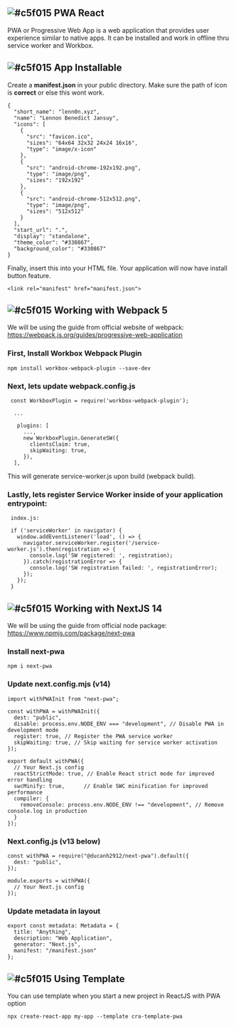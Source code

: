 ## ![#c5f015](https://placehold.co/15x15/c5f015/c5f015.png) PWA React
PWA or Progressive Web App is a web application that provides user experience similar to native apps. It can be installed and work in offline thru service worker and Workbox.

## ![#c5f015](https://placehold.co/15x15/c5f015/c5f015.png) App Installable
Create a **manifest.json** in your public directory. Make sure the path of icon is **correct** or else this wont work.

    {
      "short_name": "lenn0n.xyz",
      "name": "Lennon Benedict Jansuy",
      "icons": [
        {
          "src": "favicon.ico",
          "sizes": "64x64 32x32 24x24 16x16",
          "type": "image/x-icon"
        },
        {
          "src": "android-chrome-192x192.png",
          "type": "image/png",
          "sizes": "192x192"
        },
        {
          "src": "android-chrome-512x512.png",
          "type": "image/png",
          "sizes": "512x512"
        }
      ],
      "start_url": ".",
      "display": "standalone",
      "theme_color": "#330867",
      "background_color": "#330867"
    }

Finally, insert this into your HTML file. Your application will now have install button feature.

    <link rel="manifest" href="manifest.json">

## ![#c5f015](https://placehold.co/15x15/c5f015/c5f015.png) Working with Webpack 5
We will be using the guide from official website of webpack: https://webpack.js.org/guides/progressive-web-application

### First, Install Workbox Webpack Plugin

    npm install workbox-webpack-plugin --save-dev

### Next, lets update webpack.config.js

     const WorkboxPlugin = require('workbox-webpack-plugin');
     
      ...
      
       plugins: [
         ...,
         new WorkboxPlugin.GenerateSW({
           clientsClaim: true,
           skipWaiting: true,
         }),
      ],

This will generate service-worker.js upon build (webpack build).

### Lastly, lets register Service Worker inside of your application entrypoint:
     index.js:
     
     if ('serviceWorker' in navigator) {
       window.addEventListener('load', () => {
         navigator.serviceWorker.register('/service-worker.js').then(registration => {
           console.log('SW registered: ', registration);
         }).catch(registrationError => {
           console.log('SW registration failed: ', registrationError);
         });
       });
     }



## ![#c5f015](https://placehold.co/15x15/c5f015/c5f015.png) Working with NextJS 14
We will be using the guide from official node package: https://www.npmjs.com/package/next-pwa

### Install next-pwa

    npm i next-pwa

### Update next.config.mjs (v14)

    import withPWAInit from "next-pwa";
    
    const withPWA = withPWAInit({
      dest: "public",
      disable: process.env.NODE_ENV === "development", // Disable PWA in development mode
      register: true, // Register the PWA service worker
      skipWaiting: true, // Skip waiting for service worker activation
    });
    
    export default withPWA({
      // Your Next.js config
      reactStrictMode: true, // Enable React strict mode for improved error handling
      swcMinify: true,      // Enable SWC minification for improved performance
      compiler: {
        removeConsole: process.env.NODE_ENV !== "development", // Remove console.log in production
      }
    });

### Next.config.js (v13 below)

    const withPWA = require("@ducanh2912/next-pwa").default({
      dest: "public",
    });
    
    module.exports = withPWA({
      // Your Next.js config
    });

### Update metadata in layout

    export const metadata: Metadata = {
      title: "Anything",
      description: "Web Application",
      generator: "Next.js",
      manifest: "/manifest.json"
    };

## ![#c5f015](https://placehold.co/15x15/c5f015/c5f015.png) Using Template
You can use template when you start a new project in ReactJS with PWA option

    npx create-react-app my-app --template cra-template-pwa
